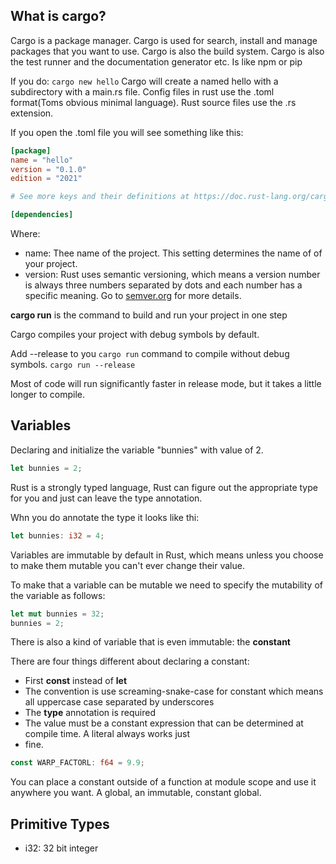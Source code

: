 ## What is cargo?
Cargo is a package manager. Cargo is used for search, install and manage
packages that you want to use. Cargo is also the build system. Cargo
is also the test runner and the documentation generator etc. Is like npm or pip

If you do: ``cargo new hello`` Cargo will create a named hello with
a subdirectory with a main.rs file. Config files in rust use the .toml
format(Toms obvious minimal language). Rust source files use the .rs extension.

If you open the .toml file you will see something like this:

```toml
[package]
name = "hello"
version = "0.1.0"
edition = "2021"

# See more keys and their definitions at https://doc.rust-lang.org/cargo/reference/manifest.html

[dependencies]

```
Where:
- name: Thee name of the project. This setting determines the name of
  of your project. 
- version: Rust uses semantic versioning, which means a version number is always three
  numbers separated by dots and each number has a specific meaning. Go to
  [semver.org](semver.org) for more details.

**cargo run** is the command to build and run your project in one step

Cargo compiles your project with debug symbols by default.

Add --release to you ```cargo run``` command to compile without debug symbols. 
```cargo run --release```

Most of code will run significantly faster in release mode, but it takes a little longer to compile.

## Variables 

Declaring and initialize the variable "bunnies"  with value of 2. 

```rust
let bunnies = 2;
```
Rust is a strongly typed language, Rust can figure out the appropriate type  for you
and just can leave the type annotation. 

Whn you do annotate the type it looks like thi: 
```rust
let bunnies: i32 = 4;
```
Variables are immutable by default in Rust, which means unless you choose to make them 
mutable you can't ever change their value.


To make that a variable can be mutable we need to specify the mutability of the variable as follows:
```rust
let mut bunnies = 32;
bunnies = 2;
```
There is also a kind of variable that is even immutable: the **constant** 

There are four things different about declaring a constant: 
- First **const** instead of **let**
- The convention is use screaming-snake-case for constant which means all uppercase
  case separated by underscores 
- The **type** annotation is required
- The value must be a constant expression that can be determined at compile time. A literal always works just 
- fine.

```rust
const WARP_FACTORL: f64 = 9.9;
```

You can place a constant outside of a function at module scope and use it anywhere you want. 
A global, an immutable, constant global. 

## Primitive Types

- i32: 32 bit integer